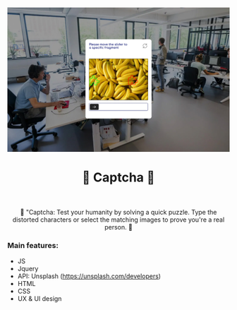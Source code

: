 <h1 align = "center"><img width="700" alt="Captcha" src="./assets/captcha-preview.jpg"></a>
    <br>
    <br>
    🤖 Captcha 🤖
    <br>
    <br>
</h1>
<p align = "center">
    🤖 "Captcha: Test your humanity by solving a quick puzzle. Type the distorted characters or select the matching images to prove you're a real person. 🤖
</p>

<h3>Main features:</h3>

 - JS
 - Jquery
 - API: Unsplash (https://unsplash.com/developers)
 - HTML
 - CSS
 - UX & UI design
